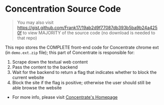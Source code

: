 # Concentration Source Code
> You may also visit https://gist.github.com/Frank17/19ab2d9f77087db393b5ba9b24a4250f to view MAJORITY of the source code (no download is needed to that repo)

This repo stores the COMPLETE front-end code for Concentrate chrome ext (in `demo.ext.zip` file); this part of Concentrate is responsible for:
1. Scrape down the textual web content
2. Pass the content to the backend
3. Wait for the backend to return a flag that indicates whether to block the current website
4. Block the site if the flag is positive; otherwise the user should still be able browse the website
- For more info, please visit [Concentrate's Homepage](https://sites.google.com/view/concentrat-/home?authuser=0)
